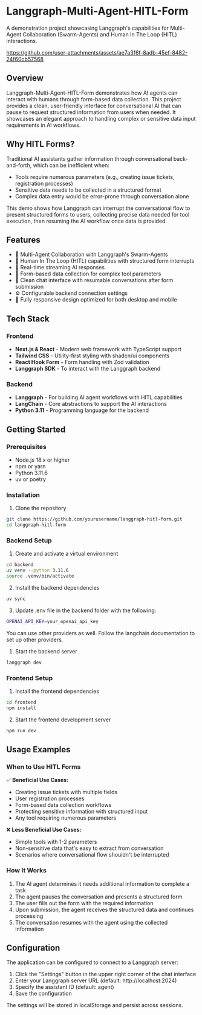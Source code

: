 # Langgraph-Multi-Agent-HITL-Form

A demonstration project showcasing Langgraph's capabilities for Multi-Agent Collaboration (Swarm-Agents) and Human In The Loop (HITL) interactions.



https://github.com/user-attachments/assets/ae7a3f6f-8adb-45ef-8482-24f60cb57568



## Overview

Langgraph-Multi-Agent-HITL-Form demonstrates how AI agents can interact with humans through form-based data collection. This project provides a clean, user-friendly interface for conversational AI that can pause to request structured information from users when needed. It showcases an elegant approach to handling complex or sensitive data input requirements in AI workflows.

## Why HITL Forms?

Traditional AI assistants gather information through conversational back-and-forth, which can be inefficient when:

- Tools require numerous parameters (e.g., creating issue tickets, registration processes)
- Sensitive data needs to be collected in a structured format
- Complex data entry would be error-prone through conversation alone

This demo shows how Langgraph can interrupt the conversational flow to present structured forms to users, collecting precise data needed for tool execution, then resuming the AI workflow once data is provided.

## Features

- 🤖 Multi-Agent Collaboration with Langgraph's Swarm-Agents
- 🧠 Human In The Loop (HITL) capabilities with structured form interrupts
- 🚀 Real-time streaming AI responses
- 📝 Form-based data collection for complex tool parameters
- 💬 Clean chat interface with resumable conversations after form submission
- ⚙️ Configurable backend connection settings
- 📱 Fully responsive design optimized for both desktop and mobile

## Tech Stack

### Frontend
- **Next.js & React** - Modern web framework with TypeScript support
- **Tailwind CSS** - Utility-first styling with shadcn/ui components
- **React Hook Form** - Form handling with Zod validation
- **Langgraph SDK** - To interact with the Langgraph backend

### Backend
- **Langgraph** - For building AI agent workflows with HITL capabilities
- **LangChain** - Core abstractions to support the AI interactions
- **Python 3.11** - Programming language for the backend

## Getting Started

### Prerequisites
- Node.js 18.x or higher
- npm or yarn
- Python 3.11.6
- uv or poetry

### Installation

1. Clone the repository
```bash
git clone https://github.com/yourusername/langgraph-hitl-form.git
cd langgraph-hitl-form
```

### Backend Setup

1. Create and activate a virtual environment
```bash
cd backend
uv venv --python 3.11.6
source .venv/bin/activate
```

2. Install the backend dependencies
```bash
uv sync
```

3. Update .env file in the backend folder with the following:
```bash
OPENAI_API_KEY=your_openai_api_key
```
You can use other providers as well. Follow the langchain documentation to set up other providers.

1. Start the backend server
```bash
langgraph dev
```

### Frontend Setup

1. Install the frontend dependencies
```bash
cd frontend
npm install
```

2. Start the frontend development server
```bash
npm run dev
```

## Usage Examples

### When to Use HITL Forms

✅ **Beneficial Use Cases:**
- Creating issue tickets with multiple fields
- User registration processes
- Form-based data collection workflows
- Protecting sensitive information with structured input
- Any tool requiring numerous parameters

❌ **Less Beneficial Use Cases:**
- Simple tools with 1-2 parameters
- Non-sensitive data that's easy to extract from conversation
- Scenarios where conversational flow shouldn't be interrupted

### How It Works

1. The AI agent determines it needs additional information to complete a task
2. The agent pauses the conversation and presents a structured form
3. The user fills out the form with the required information
4. Upon submission, the agent receives the structured data and continues processing
5. The conversation resumes with the agent using the collected information

## Configuration

The application can be configured to connect to a Langgraph server:

1. Click the "Settings" button in the upper right corner of the chat interface
2. Enter your Langgraph server URL (default: http://localhost:2024)
3. Specify the assistant ID (default: agent)
4. Save the configuration

The settings will be stored in localStorage and persist across sessions.

